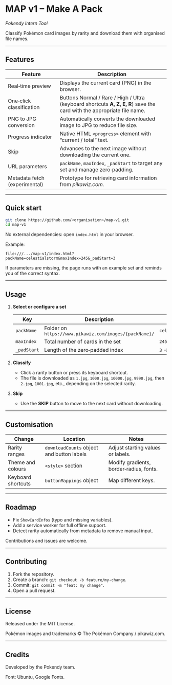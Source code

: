 # MAP v1 – Make A Pack

*Pokendy Intern Tool*

Classify Pokémon card images by rarity and download them with organised file names.

---

## Features

| Feature                       | Description                                                                                                            |
| ----------------------------- | ---------------------------------------------------------------------------------------------------------------------- |
| Real‑time preview             | Displays the current card (PNG) in the browser.                                                                        |
| One‑click classification      | Buttons Normal / Rare / High / Ultra (keyboard shortcuts **A, Z, E, R**) save the card with the appropriate file name. |
| PNG to JPG conversion         | Automatically converts the downloaded image to JPG to reduce file size.                                                |
| Progress indicator            | Native HTML `<progress>` element with “current / total” text.                                                          |
| Skip                          | Advances to the next image without downloading the current one.                                                        |
| URL parameters                | `packName`, `maxIndex`, `_padStart` to target any set and manage zero‑padding.                                         |
| Metadata fetch (experimental) | Prototype for retrieving card information from *pikawiz.com*.                                                          |

---

## Quick start

```bash
git clone https://github.com/<organisation>/map-v1.git
cd map-v1
```

No external dependencies: open `index.html` in your browser.

Example:

```
file:///.../map-v1/index.html?packName=celestialstorm&maxIndex=245&_padStart=3
```

If parameters are missing, the page runs with an example set and reminds you of the correct syntax.

---

## Usage

1. **Select or configure a set**

   | Key         | Description                                            | Example          |
   | ----------- | ------------------------------------------------------ | ---------------- |
   | `packName`  | Folder on `https://www.pikawiz.com/images/{packName}/` | `celestialstorm` |
   | `maxIndex`  | Total number of cards in the set                       | `245`            |
   | `_padStart` | Length of the zero‑padded index                        | `3` → `001.png`  |

2. **Classify**

   * Click a rarity button or press its keyboard shortcut.
   * The file is downloaded as `1.jpg`, `1000.jpg`, `10000.jpg`, `9990.jpg`, then `2.jpg`, `1001.jpg`, etc., depending on the selected rarity.

3. **Skip**

   * Use the **SKIP** button to move to the next card without downloading.

---

## Customisation

| Change             | Location                                  | Notes                                   |
| ------------------ | ----------------------------------------- | --------------------------------------- |
| Rarity ranges      | `downloadCounts` object and button labels | Adjust starting values or labels.       |
| Theme and colours  | `<style>` section                         | Modify gradients, border‑radius, fonts. |
| Keyboard shortcuts | `buttonMappings` object                   | Map different keys.                     |

---

## Roadmap

* Fix `ShowCardInfos` (typo and missing variables).
* Add a service worker for full offline support.
* Detect rarity automatically from metadata to remove manual input.

Contributions and issues are welcome.

---

## Contributing

1. Fork the repository.
2. Create a branch: `git checkout -b feature/my-change`.
3. Commit: `git commit -m "feat: my change"`.
4. Open a pull request.

---

## License

Released under the MIT License.

Pokémon images and trademarks © The Pokémon Company / pikawiz.com.

---

## Credits

Developed by the Pokendy team.

Font: Ubuntu, Google Fonts.
